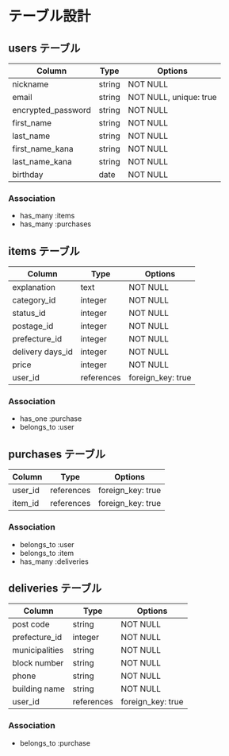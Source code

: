# テーブル設計

## users テーブル

| Column             | Type   | Options                | 
| ------------------ | ------ | ---------------------- | 
| nickname           | string | NOT NULL               | 
| email              | string | NOT NULL, unique: true | 
| encrypted_password | string | NOT NULL               | 
| first_name         | string | NOT NULL               | 
| last_name          | string | NOT NULL               | 
| first_name_kana    | string | NOT NULL               | 
| last_name_kana     | string | NOT NULL               | 
| birthday           | date   | NOT NULL               | 

### Association
- has_many :items
- has_many :purchases

## items テーブル

| Column           | Type       | Options           |
| ---------------- | ---------- | ----------------- |
| explanation      | text       | NOT NULL          |
| category_id      | integer    | NOT NULL          |
| status_id        | integer    | NOT NULL          |
| postage_id       | integer    | NOT NULL          |
| prefecture_id    | integer    | NOT NULL          |   
| delivery days_id | integer    | NOT NULL          | 
| price            | integer    | NOT NULL          | 
| user_id          | references | foreign_key: true | 


### Association

- has_one :purchase
- belongs_to :user

## purchases テーブル

| Column  | Type       | Options           | 
| ------- | ---------- | ----------------- | 
| user_id | references | foreign_key: true | 
| item_id | references | foreign_key: true | 

### Association

- belongs_to :user
- belongs_to :item
- has_many :deliveries

## deliveries テーブル

| Column         | Type       | Options           | 
| -------------- | ---------- | ----------------- | 
| post code      | string     | NOT NULL          |
| prefecture_id  | integer    | NOT NULL          |
| municipalities | string     | NOT NULL          |
| block number   | string     | NOT NULL          |
| phone          | string     | NOT NULL          |
| building name  | string     | NOT NULL          |
| user_id        | references | foreign_key: true |

### Association

- belongs_to :purchase